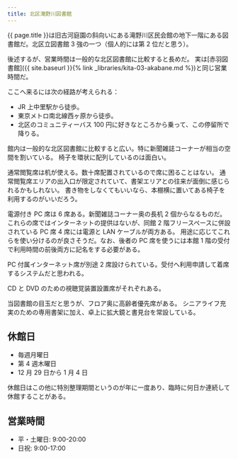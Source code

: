 ```yaml
---
title: 北区滝野川図書館
---
```


{{ page.title }}は旧古河庭園の斜向いにある滝野川区民会館の地下一階にある図書館だ。北区立図書館 3 強の一つ（個人的には第 2 位だと思う）。

後述するが、営業時間は一般的な北区図書館に比較すると長めだ。
実は[赤羽図書館]({{ site.baseurl }}{% link _libraries/kita-03-akabane.md %})と同じ営業時間だ。

ここへ来るには次の経路が考えられる：

* JR 上中里駅から徒歩。
* 東京メトロ南北線西ヶ原から徒歩。
* 北区のコミュニティーバス 100 円に好きなところから乗って、この停留所で降りる。

館内は一般的な北区図書館に比較すると広い。特に新聞雑誌コーナーが相当の空間を割いている。
椅子を環状に配列しているのは面白い。

通常閲覧席は机が使える。数十席配置されているので席に困ることはない。
通常閲覧席エリアの出入口が限定されていて、書架エリアとの往来が面倒に感じられるかもしれない。
書き物をしなくてもいいなら、本棚横に置いてある椅子を利用するのがいいだろう。

電源付き PC 席は 6 席ある。新聞雑誌コーナー奥の長机 2 個からなるものだ。
これらの席ではインターネットの提供はないが、同館 2 階フリースペースに併設されている PC 席 4 席には電源と LAN ケーブルが両方ある。
用途に応じてこれらを使い分けるのが良さそうだ。なお、後者の PC 席を使うには本館 1 階の受付で利用時間の前後両方に記名をする必要がある。

PC 付属インターネット席が別途 2 席設けられている。受付へ利用申請して着席するシステムだと思われる。

CD と DVD のための視聴覚装置設置席がそれぞれある。

当図書館の目玉だと思うが、フロア奥に高齢者優先席がある。
シニアライフ充実のための専用書架に加え、卓上に拡大鏡と書見台を常設している。

## 休館日

* 毎週月曜日
* 第 4 週木曜日
* 12 月 29 日から 1 月 4 日

休館日はこの他に特別整理期間というのが年に一度あり、臨時に何日か連続して休館することがある。

## 営業時間

* 平・土曜日: 9:00-20:00
* 日祝: 9:00-17:00
